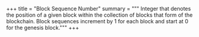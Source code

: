 +++
title = "Block Sequence Number"
summary = """
Integer that denotes the position of a given block within the collection of blocks that form of the blockchain.
Block sequences increment by 1 for each block and start at 0 for the genesis block."""
+++
